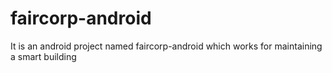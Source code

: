 # faircorp-android
It is an android project named faircorp-android which works for maintaining a smart building
